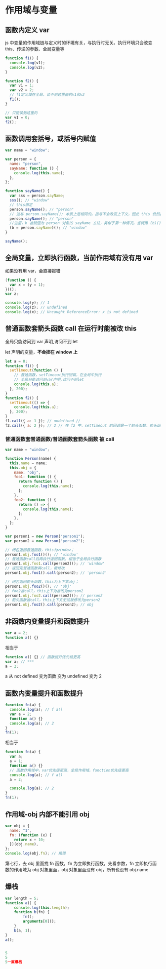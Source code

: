 # 作用域与变量

## 函数内定义 var

js 中变量的作用域链与定义时的环境有关，与执行时无关。执行环境只会改变 this、传递的参数、全局变量等

```js
function f1() {
  console.log(v1);
  console.log(v2);
}

function f2() {
  var v1 = 1;
  var v2 = 2;
  // f1定义域在全局，读不到这里面的v1和v2
  f1();
}

// 只能读到这里的
var v1 = 0;
f2();
```

## 函数调用套括号，或括号内赋值

```js
var name = "window";

var person = {
  name: "person",
  sayName: function () {
    console.log(this.name);
  },
};

function sayName() {
  var sss = person.sayName;
  sss(); // "window"
  // this绑定
  person.sayName(); // "person"
  // 这与 person.sayName(); 本质上是相同的。括号不会改变上下文，因此 this 仍然指向 person，结果是 "person"。
  person.sayName(); // "person"
  //这里，b 被赋值为 person 对象的 sayName 方法，类似于第一种情况。当调用 (b)() 时，它作为一个独立的函数被调用，因此 this 默认指向全局对象，结果是 "window"。
  (b = person.sayName)(); // "window"
}

sayName();
```

## 全局变量，立即执行函数，当前作用域有没有用 var

如果没有用 var，会直接报错

```js
(function () {
  var x = (y = 1);
})();
var z;

console.log(y); // 1
console.log(z); // undefined
console.log(x); // Uncaught ReferenceError: x is not defined
```

## 普通函数套箭头函数 call 在运行时能被改 this

全局只能访问到 var 声明,访问不到 let

let 声明的变量，**不会挂在 window 上**

```js
let a = 0;
function f1() {
  setTimeout(function () {
    // 普通函数，setTimeout执行回调，在全局中执行
    // 全局只能访问到var声明,访问不到let
    console.log(this.a);
  }, 200);
}
function f2() {
  setTimeout(() => {
    console.log(this.a);
  }, 200);
}
f1.call({ a: 1 }); // undefined //
f2.call({ a: 2 }); // 2 // 在 f2 中，setTimeout 的回调是一个箭头函数。箭头函数不会创建自己的 this，它会捕获其所在上下文的 this 值。即f2; 因此也可以运行时改变this
```

### 普通函数套普通函数/普通函数套箭头函数 被 call

```js
var name = "window";

function Person(name) {
  this.name = name;
  this.obj = {
    name: "obj",
    foo1: function () {
      return function () {
        console.log(this.name);
      };
    },
    foo2: function () {
      return () => {
        console.log(this.name);
      };
    },
  };
}

var person1 = new Person("person1");
var person2 = new Person("person2");

// 闭包返回普通函数，this为window；
person1.obj.foo1()(); // 'window'
// 普通函数call后再执行返回函数，相当于全局执行函数
person1.obj.foo1.call(person2)(); // 'window'
// 返回完普通函数再call，能修改
person1.obj.foo1().call(person2); // 'person2'

// 闭包返回箭头函数，this为上下文obj；
person1.obj.foo2()(); // 'obj'
// foo2被call，this上下为被改为person2
person1.obj.foo2.call(person2)(); // person2
// 箭头函数被call，this上下文无法被修改为person2
person1.obj.foo2().call(person2); // obj
```

## 非函数内变量提升和函数提升

```js
var a = 2;
function a() {}
```

相当于

```js
function a() {} // 函数提升优先级更高
var a; // ***
a = 2;
```

a 从
not defined
变为函数
变为 undefined
变为 2

## 函数内变量提升和函数提升

```js
function fn(a) {
  console.log(a); // f a()
  var a = 2;
  function a() {}
  console.log(a); // 2
}
fn(1);
```

相当于

```js
function fn(a) {
  var a;
  a = 1;
  function a() {}
  // 函数作用域中，var优先级更高，全局作用域，function优先级更高
  console.log(a); // f a()
  a = 2;

  console.log(a); // 2
}
fn(1);
```

## 作用域-obj 内部不能引用 obj

```js
var obj = {
  name: "1",
  fn: (function (x) {
    return x + 10;
  })(obj.name),
};
console.log(obj.fn); // 报错
```

第七行，去 obj 里面找 fn 函数，fn 为立即执行函数，先看参数，fn 立即执行函数的作用域为 obj 对象里面，obj 对象里面没有 obj，所有也没有 obj.name

## 爆栈

```js
var length = 5;
function a() {
    console.log(this.length);
    function b(fn) {
        fn();
        arguments[0]();
    }
    b(a, 1);
}
a();


5
5
5一直爆栈
```
